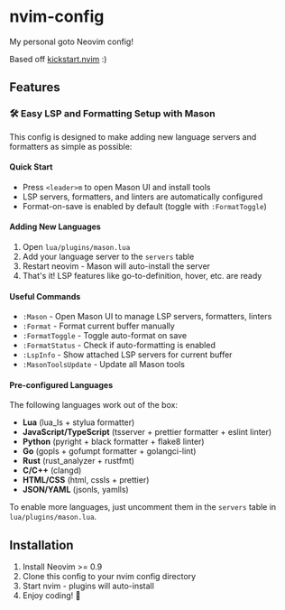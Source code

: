 # nvim-config
My personal goto Neovim config! 

Based off [kickstart.nvim](https://github.com/nvim-lua/kickstart.nvim) :)

## Features

### 🛠️ Easy LSP and Formatting Setup with Mason

This config is designed to make adding new language servers and formatters as simple as possible:

#### Quick Start
- Press `<leader>m` to open Mason UI and install tools
- LSP servers, formatters, and linters are automatically configured
- Format-on-save is enabled by default (toggle with `:FormatToggle`)

#### Adding New Languages
1. Open `lua/plugins/mason.lua`  
2. Add your language server to the `servers` table
3. Restart neovim - Mason will auto-install the server
4. That's it! LSP features like go-to-definition, hover, etc. are ready

#### Useful Commands
- `:Mason` - Open Mason UI to manage LSP servers, formatters, linters
- `:Format` - Format current buffer manually
- `:FormatToggle` - Toggle auto-format on save
- `:FormatStatus` - Check if auto-formatting is enabled
- `:LspInfo` - Show attached LSP servers for current buffer
- `:MasonToolsUpdate` - Update all Mason tools

#### Pre-configured Languages
The following languages work out of the box:
- **Lua** (lua_ls + stylua formatter)
- **JavaScript/TypeScript** (tsserver + prettier formatter + eslint linter)  
- **Python** (pyright + black formatter + flake8 linter)
- **Go** (gopls + gofumpt formatter + golangci-lint)
- **Rust** (rust_analyzer + rustfmt)
- **C/C++** (clangd)
- **HTML/CSS** (html, cssls + prettier)
- **JSON/YAML** (jsonls, yamlls)

To enable more languages, just uncomment them in the `servers` table in `lua/plugins/mason.lua`.

## Installation

1. Install Neovim >= 0.9
2. Clone this config to your nvim config directory
3. Start nvim - plugins will auto-install
4. Enjoy coding! 🎉
